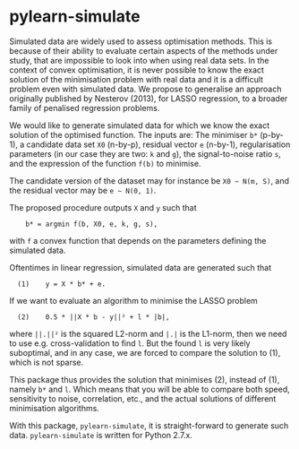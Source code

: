 pylearn-simulate
================

Simulated data are widely used to assess optimisation methods. This is because
of their ability to evaluate certain aspects of the methods under study, that
are impossible to look into when using real data sets. In the context of convex
optimisation, it is never possible to know the exact solution of the
minimisation problem with real data and it is a difficult problem even with
simulated data. We propose to generalise an approach originally published by
Nesterov (2013), for LASSO regression, to a broader family of penalised
regression problems.

We would like to generate simulated data for which we know the exact solution
of the optimised function. The inputs are: The minimiser `b*` (p-by-1), a
candidate data set `X0` (n-by-p), residual vector `e` (n-by-1), regularisation
parameters (in our case they are two: `k` and `g`), the signal-to-noise ratio
`s`, and the expression of the function `f(b)` to minimise.

The candidate version of the dataset may for instance be `X0 ~ N(m, S)`, and
the residual vector may be `e ~ N(0, 1)`.

The proposed procedure outputs `X` and `y` such that
```
    b* = argmin f(b, X0, e, k, g, s),
```
with `f` a convex function that depends on the parameters defining the
simulated data.

Oftentimes in linear regression, simulated data are generated such that
```
  (1)    y = X * b* + e.
```
If we want to evaluate an algorithm to minimise the LASSO problem
```
  (2)    0.5 * ||X * b - y||² + l * |b|,
```
where `||.||²` is the squared L2-norm and `|.|` is the L1-norm, then we need to
use e.g. cross-validation to find `l`. But the found `l` is very likely
suboptimal, and in any case, we are forced to compare the solution to (1),
which is not sparse.

This package thus provides the solution that minimises (2), instead of
(1), namely `b*` and `l`. Which means that you will be able to compare both
speed, sensitivity to noise, correlation, etc., and the actual solutions of
different minimisation algorithms.

With this package, `pylearn-simulate`, it is straight-forward to generate such
data. `pylearn-simulate` is written for Python 2.7.x.
